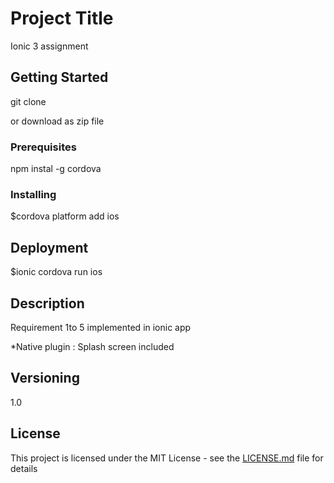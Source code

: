# Project Title

Ionic 3 assignment

## Getting Started

git clone

or download as zip file

### Prerequisites

npm instal -g cordova


### Installing

$cordova platform add ios

## Deployment

$ionic cordova run ios
## Description

Requirement 1to 5 implemented in ionic app

*Native plugin : Splash screen included
## Versioning

1.0



## License

This project is licensed under the MIT License - see the [LICENSE.md](LICENSE.md) file for details


